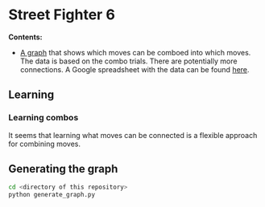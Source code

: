 # Street Fighter 6

**Contents:**

* [A graph](ryu.svg) that shows which moves can be comboed into which moves.
  The data is based on the combo trials.
  There are potentially more connections.
  A Google spreadsheet with the data can be found [here](https://docs.google.com/spreadsheets/d/1DFSMj221zP8sIRzEX7HiMsM7dGdJweVsqILZt6hfyjs/edit?usp=sharing).

## Learning

### Learning combos

It seems that learning what moves can be connected is a flexible approach
for combining moves.

## Generating the graph

```sh
cd <directory of this repository>
python generate_graph.py
```
